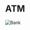 # ATM

![Bank](https://user-images.githubusercontent.com/56921671/224712937-55fd8872-8f42-4c7b-a848-f394729d3bd7.png)
